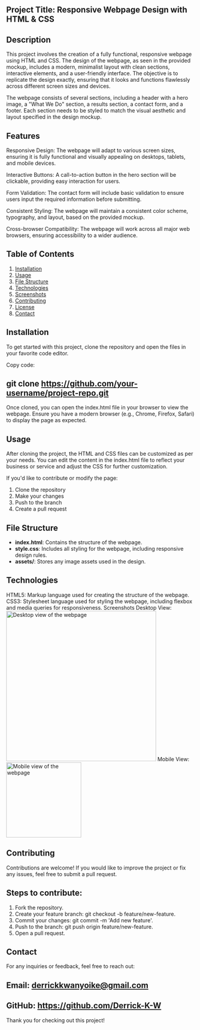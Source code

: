 ## Project Title: Responsive Webpage Design with HTML & CSS


## Description


This project involves the creation of a fully functional, responsive webpage using HTML and CSS. The design of the webpage, as seen in the provided mockup, includes a modern, minimalist layout with clean sections, interactive elements, and a user-friendly interface. The objective is to replicate the design exactly, ensuring that it looks and functions flawlessly across different screen sizes and devices.

The webpage consists of several sections, including a header with a hero image, a "What We Do" section, a results section, a contact form, and a footer. Each section needs to be styled to match the visual aesthetic and layout specified in the design mockup.

## Features


Responsive Design: The webpage will adapt to various screen sizes, ensuring it is fully functional and visually appealing on desktops, tablets, and mobile devices.

Interactive Buttons: A call-to-action button in the hero section will be clickable, providing easy interaction for users.

Form Validation: The contact form will include basic validation to ensure users input the required information before submitting.

Consistent Styling: The webpage will maintain a consistent color scheme, typography, and layout, based on the provided mockup.

Cross-browser Compatibility: The webpage will work across all major web browsers, ensuring accessibility to a wider audience.

## Table of Contents


1. [Installation](#installation)
2. [Usage](#usage)
3. [File Structure](#file-structure)
4. [Technologies](#technologies)
5. [Screenshots](#screenshots)
6. [Contributing](#contributing)
7. [License](#license)
8. [Contact](#contact)

## Installation


To get started with this project, clone the repository and open the files in your favorite code editor.

Copy code:
## git clone https://github.com/your-username/project-repo.git
Once cloned, you can open the index.html file in your browser to view the webpage. Ensure you have a modern browser (e.g., Chrome, Firefox, Safari) to display the page as expected.

## Usage


After cloning the project, the HTML and CSS files can be customized as per your needs. You can edit the content in the index.html file to reflect your business or service and adjust the CSS for further customization.

If you'd like to contribute or modify the page:

1. Clone the repository
2. Make your changes
3. Push to the branch
4. Create a pull request

## File Structure

- **index.html**: Contains the structure of the webpage.
- **style.css**: Includes all styling for the webpage, including responsive design rules.
- **assets/**: Stores any image assets used in the design.

## Technologies


HTML5: Markup language used for creating the structure of the webpage.
CSS3: Stylesheet language used for styling the webpage, including flexbox and media queries for responsiveness.
Screenshots
Desktop View:
<img src="screenshots/desktop-view.png" alt="Desktop view of the webpage" width="400px">
Mobile View:
<img src="screenshots/mobile-view.png" alt="Mobile view of the webpage" width="200px">


## Contributing


Contributions are welcome! If you would like to improve the project or fix any issues, feel free to submit a pull request.

## Steps to contribute:

1. Fork the repository.
2. Create your feature branch: git checkout -b feature/new-feature.
3. Commit your changes: git commit -m 'Add new feature'.
4. Push to the branch: git push origin feature/new-feature.
5. Open a pull request.

## Contact


For any inquiries or feedback, feel free to reach out:

## Email: derrickkwanyoike@gmail.com
## GitHub: https://github.com/Derrick-K-W


Thank you for checking out this project!
